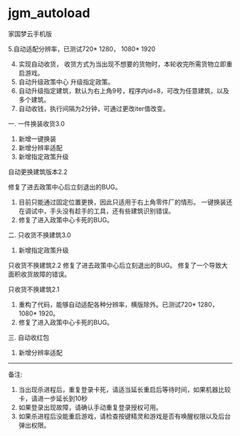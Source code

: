 # jgm_autoload
家国梦云手机版

5.自动适配分辨率，已测试720* 1280， 1080* 1920

4. 实现自动收货，
收货方式为当出现不想要的货物时，本轮收完所需货物立即重启游戏。
3. 自动升级政策中心
升级指定政策。
2. 自动升级指定建筑，默认为右上角9号，程序内id=8，可改为任意建筑，以及多个建筑。
1. 自动收钱，执行间隔为2分钟，可通过更改iter值改变。

一. 一件换装收货3.0

1. 新增一键换装
2. 新增分辨率适配
3. 新增指定政策升级

自动更换建筑版本2.2

修复了进去政策中心后立刻退出的BUG。
1. 目前只能通过固定位置更换，因此只适用于右上角零件厂的情形。
一键换装还在调试中，手头没有趁手的工具，还有些建筑识别错误。
2. 修复了进入政策中心卡死的BUG。


二. 只收货不换建筑3.0

1. 新增指定政策升级

只收货不换建筑2.2
修复了进去政策中心后立刻退出的BUG。
修复了一个导致大面积收货故障的错误。

只收货不换建筑2.1

1. 重构了代码，能够自动适配各种分辨率，横版除外。已测试720* 1280， 1080* 1920。
2. 修复了进入政策中心卡死的BUG。

三. 自动收红包
1. 新增分辨率适配
******************************************************
备注:
1. 当出现杀进程后，重复登录卡死，请适当延长重启后等待时间，如果机器比较卡，请进一步延长到10秒
2. 如果登录出现故障，请确认手动重复登录授权可用。
3. 如果杀进程后没能重启游戏，请检查按键精灵和游戏是否有唤醒权限以及后台弹出权限。

